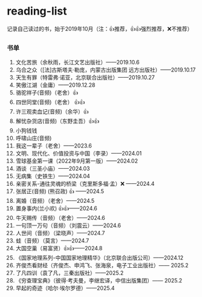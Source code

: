 # reading-list
记录自己读过的书，始于2019年10月（注：👍推荐，👍👍强烈推荐，❌不推荐）

### 书单
1. 文化苦旅（余秋雨，长江文艺出版社）——2019.10.6
2. 乌合之众（[法]古斯塔夫·勒庞，内蒙古出版集团 远方出版社）——2019.10.17
3. 天生有罪（特雷弗·诺亚，北京联合出版社）——2019.10.27
4. 笑傲江湖（金庸）——2019.12.28
5. 骆驼祥子(音频)（老舍）👍
6. 四世同堂(音频)（老舍） 👍👍 
7. 许三观卖血记(音频)（余华）👍
8. 解忧杂货店(音频)（东野圭吾）👍👍
9. 小狗钱钱
10. 呼啸山庄(音频)
11. 我这一辈子（老舍）——2023.6
12. 文明、现代化、价值投资与中国（李录）——2024.01
13. 雪球基金第一课（2022年9月第一版）——2024.02
14. 酒谈（三圣小庙）——2024.03
15. 无病集（史铁生）——2024.04
16. 亲密关系-通往灵魂的桥梁（克里斯多福·孟）❌ ——2024.4
17. 张居正(音频) (熊召政) 👍 ——2024.5
18. 离婚（音频）（老舍）——2024.5
19. 置身事内(兰小欢) 👍👍——2024.6
20. 牛天赐传（音频）（老舍）——2024.6
21. 一句顶一万句（音频）（刘震云）——2024.6
22. 人世间（音频）（梁晓声）——2024.7
23. 蛙（音频）（莫言）——2024.7
24. 大国空巢（易富贤）👍👍——2024.8
25. 《国家地理系列-中国国家地理精华》（北京联合出版公司）——2024.12
26. 齐俊杰看财经（齐俊杰、申鸿飞、张海泉，电子工业出版社）—— 2025.2
27. 了凡四训（袁了凡，三秦出版社）——2025.2
28. 《穷查理宝典》（彼得·考夫曼，李继宏译，中信出版集团）—— 2025.2
29. 早起的奇迹（哈尔·埃尔罗德）——2025.4
